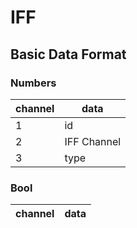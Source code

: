 # IFF

## Basic Data Format

### Numbers

| channel | data        |
| ------- | ----------- |
| 1       | id          |
| 2       | IFF Channel |
| 3       | type        |

### Bool

| channel | data |
| ------- | ---- |